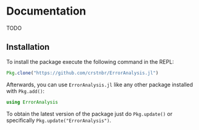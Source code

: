 # Documentation

TODO


## Installation

To install the package execute the following command in the REPL:
```julia
Pkg.clone("https://github.com/crstnbr/ErrorAnalysis.jl")
```

Afterwards, you can use `ErrorAnalysis.jl` like any other package installed with `Pkg.add()`:
```julia
using ErrorAnalysis
```

To obtain the latest version of the package just do `Pkg.update()` or specifically `Pkg.update("ErrorAnalysis")`.

